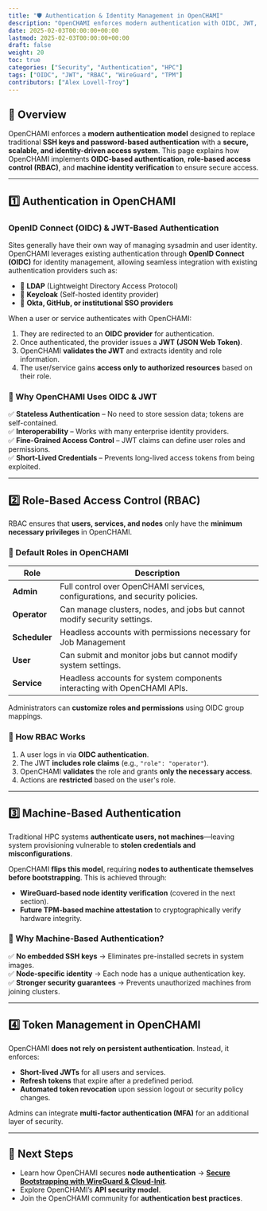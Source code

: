 ```yaml
---
title: "🛡 Authentication & Identity Management in OpenCHAMI"
description: "OpenCHAMI enforces modern authentication with OIDC, JWT, and machine-based authentication, ensuring secure access to HPC environments."
date: 2025-02-03T00:00:00+00:00
lastmod: 2025-02-03T00:00:00+00:00
draft: false
weight: 20
toc: true
categories: ["Security", "Authentication", "HPC"]
tags: ["OIDC", "JWT", "RBAC", "WireGuard", "TPM"]
contributors: ["Alex Lovell-Troy"]
---
```


## 📌 Overview
OpenCHAMI enforces a **modern authentication model** designed to replace traditional **SSH keys and password-based authentication** with a **secure, scalable, and identity-driven access system**. This page explains how OpenCHAMI implements **OIDC-based authentication**, **role-based access control (RBAC)**, and **machine identity verification** to ensure secure access.

---

## 1️⃣ Authentication in OpenCHAMI

### **OpenID Connect (OIDC) & JWT-Based Authentication**
Sites generally have their own way of managing sysadmin and user identity.  OpenCHAMI leverages existing authentication through **OpenID Connect (OIDC)** for identity management, allowing seamless integration with existing authentication providers such as:
- 🔐 **LDAP** (Lightweight Directory Access Protocol)  
- 🔐 **Keycloak** (Self-hosted identity provider)  
- 🔐 **Okta, GitHub, or institutional SSO providers**  

When a user or service authenticates with OpenCHAMI:
1. They are redirected to an **OIDC provider** for authentication.  
2. Once authenticated, the provider issues a **JWT (JSON Web Token)**.  
3. OpenCHAMI **validates the JWT** and extracts identity and role information.  
4. The user/service gains **access only to authorized resources** based on their role.  

### **🔧 Why OpenCHAMI Uses OIDC & JWT**
✅ **Stateless Authentication** – No need to store session data; tokens are self-contained.  
✅ **Interoperability** – Works with many enterprise identity providers.  
✅ **Fine-Grained Access Control** – JWT claims can define user roles and permissions.  
✅ **Short-Lived Credentials** – Prevents long-lived access tokens from being exploited.  

---

## 2️⃣ Role-Based Access Control (RBAC)

RBAC ensures that **users, services, and nodes** only have the **minimum necessary privileges** in OpenCHAMI.

### **🔹 Default Roles in OpenCHAMI**
| Role        | Description |
|-------------|------------|
| **Admin**   | Full control over OpenCHAMI services, configurations, and security policies. |
| **Operator** | Can manage clusters, nodes, and jobs but cannot modify security settings. |
| **Scheduler** | Headless accounts with permissions necessary for Job Management |
| **User**    | Can submit and monitor jobs but cannot modify system settings. |
| **Service** | Headless accounts for system components interacting with OpenCHAMI APIs. |

Administrators can **customize roles and permissions** using OIDC group mappings.

### **🔐 How RBAC Works**
1. A user logs in via **OIDC authentication**.  
2. The JWT **includes role claims** (e.g., `"role": "operator"`).  
3. OpenCHAMI **validates** the role and grants **only the necessary access**.  
4. Actions are **restricted** based on the user's role.  

---

## 3️⃣ Machine-Based Authentication

Traditional HPC systems **authenticate users, not machines**—leaving system provisioning vulnerable to **stolen credentials and misconfigurations**.  

OpenCHAMI **flips this model**, requiring **nodes to authenticate themselves before bootstrapping**. This is achieved through:
- **WireGuard-based node identity verification** (covered in the next section).  
- **Future TPM-based machine attestation** to cryptographically verify hardware integrity.  

### **🔹 Why Machine-Based Authentication?**
✅ **No embedded SSH keys** → Eliminates pre-installed secrets in system images.  
✅ **Node-specific identity** → Each node has a unique authentication key.  
✅ **Stronger security guarantees** → Prevents unauthorized machines from joining clusters.  

---

## 4️⃣ Token Management in OpenCHAMI

OpenCHAMI **does not rely on persistent authentication**. Instead, it enforces:
- **Short-lived JWTs** for all users and services.  
- **Refresh tokens** that expire after a predefined period.  
- **Automated token revocation** upon session logout or security policy changes.  

Admins can integrate **multi-factor authentication (MFA)** for an additional layer of security.

---

## 📌 Next Steps
- Learn how OpenCHAMI secures **node authentication** → **[Secure Bootstrapping with WireGuard & Cloud-Init](/docs/security/bootstrapping/)**.  
- Explore OpenCHAMI’s **API security model**.  
- Join the OpenCHAMI community for **authentication best practices**.  

